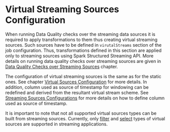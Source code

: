 # Virtual Streaming Sources Configuration

When running Data Quality checks over the streaming data sources it is required to apply transformations to them thus
creating virtual streaming sources. Such sources have to be defined in `virutalStreams` section of the job 
configuration. Thus, transformations defined in this section are applied only to streaming sources using Spark
Structured Streaming API. More details on running data quality checks over streaming sources are given in
[Data Quality Checks over Streaming Sources](../02-general-concepts/05-StreamingMode.md) chapter.

The configuration of virtual streaming sources is the same as for the static ones. 
See chapter [Virtual Sources Configuration](05-VirtualSources.md) for more details. In addition, column used as source 
of timestamp for windowing can be redefined and derived from the resultant virtual stream scheme. 
See [Streaming Sources Configurations](04-Streams.md) for more details on how to define column used as source of timestamp.

It is important to note that not all supported virtual sources types can be built from streaming sources. 
Currently, only [filter](05-VirtualSources.md#filter-virtual-source-configuration) and
[select](05-VirtualSources.md#select-virtual-source-configuration) types of virtual sources are supported 
in streaming applications.